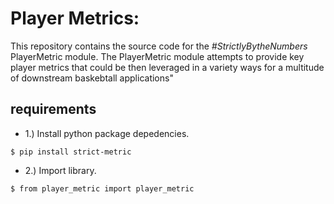 # Player Metrics: 
This repository contains the source code for the <em>#StrictlyBytheNumbers</em> PlayerMetric module. The PlayerMetric module attempts to provide key player metrics that could be then leveraged in a variety ways for a multitude of downstream baskebtall applications"

## requirements

- 1.) Install python package depedencies.
```shell
$ pip install strict-metric
```

- 2.) Import library.
```shell
$ from player_metric import player_metric
```
